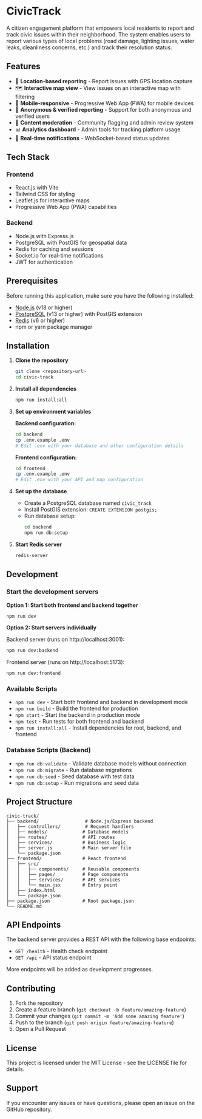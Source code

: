 # CivicTrack

A citizen engagement platform that empowers local residents to report and track civic issues within their neighborhood. The system enables users to report various types of local problems (road damage, lighting issues, water leaks, cleanliness concerns, etc.) and track their resolution status.

## Features

- 📍 **Location-based reporting** - Report issues with GPS location capture
- 🗺️ **Interactive map view** - View issues on an interactive map with filtering
- 📱 **Mobile-responsive** - Progressive Web App (PWA) for mobile devices
- 👤 **Anonymous & verified reporting** - Support for both anonymous and verified users
- 🚩 **Content moderation** - Community flagging and admin review system
- 📊 **Analytics dashboard** - Admin tools for tracking platform usage
- 🔔 **Real-time notifications** - WebSocket-based status updates

## Tech Stack

### Frontend
- React.js with Vite
- Tailwind CSS for styling
- Leaflet.js for interactive maps
- Progressive Web App (PWA) capabilities

### Backend
- Node.js with Express.js
- PostgreSQL with PostGIS for geospatial data
- Redis for caching and sessions
- Socket.io for real-time notifications
- JWT for authentication

## Prerequisites

Before running this application, make sure you have the following installed:

- [Node.js](https://nodejs.org/) (v18 or higher)
- [PostgreSQL](https://www.postgresql.org/) (v13 or higher) with PostGIS extension
- [Redis](https://redis.io/) (v6 or higher)
- npm or yarn package manager

## Installation

1. **Clone the repository**
   ```bash
   git clone <repository-url>
   cd civic-track
   ```

2. **Install all dependencies**
   ```bash
   npm run install:all
   ```

3. **Set up environment variables**
   
   **Backend configuration:**
   ```bash
   cd backend
   cp .env.example .env
   # Edit .env with your database and other configuration details
   ```

   **Frontend configuration:**
   ```bash
   cd frontend
   cp .env.example .env
   # Edit .env with your API and map configuration
   ```

4. **Set up the database**
   - Create a PostgreSQL database named `civic_track`
   - Install PostGIS extension: `CREATE EXTENSION postgis;`
   - Run database setup:
     ```bash
     cd backend
     npm run db:setup
     ```

5. **Start Redis server**
   ```bash
   redis-server
   ```

## Development

### Start the development servers

**Option 1: Start both frontend and backend together**
```bash
npm run dev
```

**Option 2: Start servers individually**

Backend server (runs on http://localhost:3001):
```bash
npm run dev:backend
```

Frontend server (runs on http://localhost:5173):
```bash
npm run dev:frontend
```

### Available Scripts

- `npm run dev` - Start both frontend and backend in development mode
- `npm run build` - Build the frontend for production
- `npm start` - Start the backend in production mode
- `npm test` - Run tests for both frontend and backend
- `npm run install:all` - Install dependencies for root, backend, and frontend

### Database Scripts (Backend)

- `npm run db:validate` - Validate database models without connection
- `npm run db:migrate` - Run database migrations
- `npm run db:seed` - Seed database with test data
- `npm run db:setup` - Run migrations and seed data

## Project Structure

```
civic-track/
├── backend/                 # Node.js/Express backend
│   ├── controllers/         # Request handlers
│   ├── models/             # Database models
│   ├── routes/             # API routes
│   ├── services/           # Business logic
│   ├── server.js           # Main server file
│   └── package.json
├── frontend/               # React frontend
│   ├── src/
│   │   ├── components/     # Reusable components
│   │   ├── pages/          # Page components
│   │   ├── services/       # API services
│   │   └── main.jsx        # Entry point
│   ├── index.html
│   └── package.json
├── package.json            # Root package.json
└── README.md
```

## API Endpoints

The backend server provides a REST API with the following base endpoints:

- `GET /health` - Health check endpoint
- `GET /api` - API status endpoint

More endpoints will be added as development progresses.

## Contributing

1. Fork the repository
2. Create a feature branch (`git checkout -b feature/amazing-feature`)
3. Commit your changes (`git commit -m 'Add some amazing feature'`)
4. Push to the branch (`git push origin feature/amazing-feature`)
5. Open a Pull Request

## License

This project is licensed under the MIT License - see the LICENSE file for details.

## Support

If you encounter any issues or have questions, please open an issue on the GitHub repository.